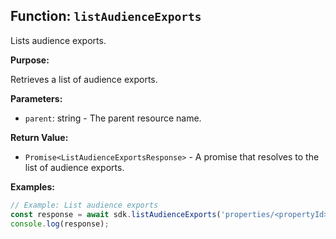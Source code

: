 ## Function: `listAudienceExports`

Lists audience exports.

**Purpose:**

Retrieves a list of audience exports.

**Parameters:**

- `parent`: string - The parent resource name.

**Return Value:**

- `Promise<ListAudienceExportsResponse>` - A promise that resolves to the list of audience exports.

**Examples:**

```typescript
// Example: List audience exports
const response = await sdk.listAudienceExports('properties/<propertyId>');
console.log(response);
```
